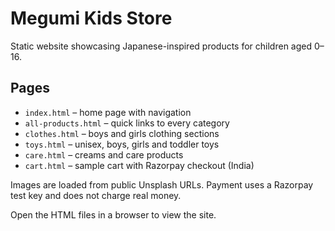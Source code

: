 # Megumi Kids Store

Static website showcasing Japanese-inspired products for children aged 0–16.

## Pages
- `index.html` – home page with navigation
- `all-products.html` – quick links to every category
- `clothes.html` – boys and girls clothing sections
- `toys.html` – unisex, boys, girls and toddler toys
- `care.html` – creams and care products
- `cart.html` – sample cart with Razorpay checkout (India)

Images are loaded from public Unsplash URLs. Payment uses a Razorpay test key and does not charge real money.

Open the HTML files in a browser to view the site.
